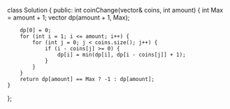 class Solution {
public:
    int coinChange(vector<int>& coins, int amount) {
        int Max = amount + 1;
        vector<int> dp(amount + 1, Max);
        
        dp[0] = 0;
        for (int i = 1; i <= amount; i++) {
            for (int j = 0; j < coins.size(); j++) {
                if (i - coins[j] >= 0) {
                    dp[i] = min(dp[i], dp[i - coins[j]] + 1);
                }
            }
        }
        return dp[amount] == Max ? -1 : dp[amount];
    }
};
